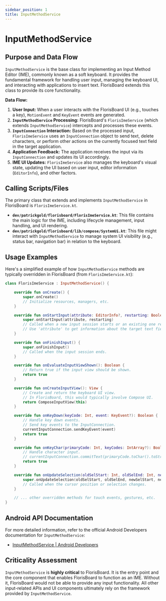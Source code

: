 ```yaml
---
sidebar_position: 1
title: InputMethodService
---
```


# InputMethodService

## Purpose and Data Flow

`InputMethodService` is the base class for implementing an Input Method Editor (IME), commonly known as a soft keyboard. It provides the fundamental framework for handling user input, managing the keyboard UI, and interacting with applications to insert text. FlorisBoard extends this class to provide its core functionality.

**Data Flow:**

1.  **User Input:** When a user interacts with the FlorisBoard UI (e.g., touches a key), `MotionEvent` and `KeyEvent` events are generated.
2.  **`InputMethodService` Processing:** FlorisBoard's `FlorisImeService` (which extends `InputMethodService`) intercepts and processes these events.
3.  **`InputConnection` Interaction:** Based on the processed input, `FlorisImeService` uses an `InputConnection` object to send text, delete characters, or perform other actions on the currently focused text field in the target application.
4.  **Application Feedback:** The application receives the input via its `InputConnection` and updates its UI accordingly.
5.  **IME UI Updates:** `FlorisImeService` also manages the keyboard's visual state, updating the UI based on user input, editor information (`EditorInfo`), and other factors.

## Calling Scripts/Files

The primary class that extends and implements `InputMethodService` in FlorisBoard is `FlorisImeService.kt`.

*   **`dev/patrickgold/florisboard/FlorisImeService.kt`**: This file contains the main logic for the IME, including lifecycle management, input handling, and UI rendering.
*   **`dev/patrickgold/florisboard/lib/compose/SystemUi.kt`**: This file might interact with `InputMethodService` to manage system UI visibility (e.g., status bar, navigation bar) in relation to the keyboard.

## Usage Examples

Here's a simplified example of how `InputMethodService` methods are typically overridden in FlorisBoard (from `FlorisImeService.kt`):

```kotlin
class FlorisImeService : InputMethodService() {

    override fun onCreate() {
        super.onCreate()
        // Initialize resources, managers, etc.
    }

    override fun onStartInput(attribute: EditorInfo?, restarting: Boolean) {
        super.onStartInput(attribute, restarting)
        // Called when a new input session starts or an existing one restarts.
        // Use 'attribute' to get information about the target text field.
    }

    override fun onFinishInput() {
        super.onFinishInput()
        // Called when the input session ends.
    }

    override fun onEvaluateInputViewShown(): Boolean {
        // Return true if the input view should be shown.
        return true
    }

    override fun onCreateInputView(): View {
        // Create and return the keyboard UI view.
        // In FlorisBoard, this would typically involve Compose UI.
        return ComposeInputView(this)
    }

    override fun onKeyDown(keyCode: Int, event: KeyEvent?): Boolean {
        // Handle key down events.
        // Send key events to the InputConnection.
        currentInputConnection.sendKeyEvent(event)
        return true
    }

    override fun onKeyChar(primaryCode: Int, keyCodes: IntArray?): Boolean {
        // Handle character input.
        // currentInputConnection.commitText(primaryCode.toChar().toString(), 1)
        return true
    }

    override fun onUpdateSelection(oldSelStart: Int, oldSelEnd: Int, newSelStart: Int, newSelEnd: Int, candidatesStart: Int, candidatesEnd: Int) {
        super.onUpdateSelection(oldSelStart, oldSelEnd, newSelStart, newSelEnd, candidatesStart, candidatesEnd)
        // Called when the cursor position or selection changes.
    }

    // ... other overridden methods for touch events, gestures, etc.
}
```

## Android API Documentation

For more detailed information, refer to the official Android Developers documentation for `InputMethodService`:

*   [InputMethodService | Android Developers](https://developer.android.com/reference/android/inputmethodservice/InputMethodService)

## Criticality Assessment

`InputMethodService` is **highly critical** to FlorisBoard. It is the entry point and the core component that enables FlorisBoard to function as an IME. Without it, FlorisBoard would not be able to provide any input functionality. All other input-related APIs and UI components ultimately rely on the framework provided by `InputMethodService`.
